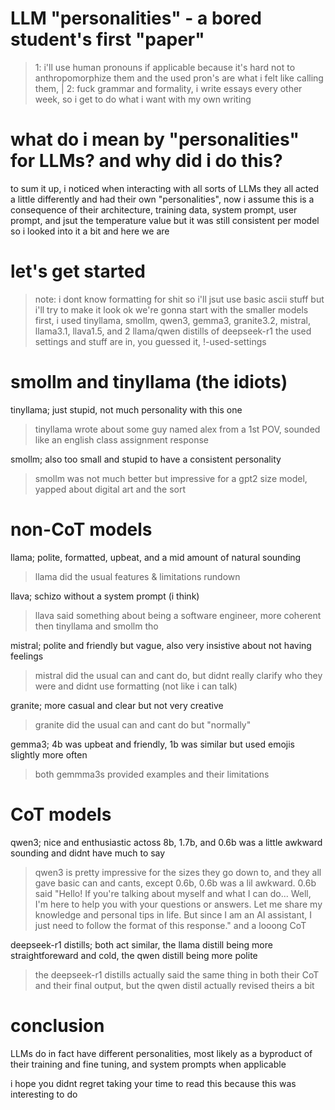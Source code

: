 # LLM "personalities" - a bored student's first "paper"
>1: i'll use human pronouns if applicable because it's hard not to anthropomorphize them and the used pron's are what i felt like calling them, | 2: fuck grammar and formality, i write essays every other week, so i get to do what i want with my own writing


# what do i mean by "personalities" for LLMs? and why did i do this?
to sum it up, i noticed when interacting with all sorts of LLMs they all acted a little differently and had their own "personalities", now i assume this is a consequence of their architecture, training data, system prompt, user prompt, and jsut the temperature value but it was still consistent per model so i looked into it a bit and here we are


# let's get started
>note: i dont know formatting for shit so i'll jsut use basic ascii stuff but i'll try to make it look ok
we're gonna start with the smaller models first, i used tinyllama, smollm, qwen3, gemma3, granite3.2, mistral, llama3.1, llava1.5, and 2 llama/qwen distills of deepseek-r1
the used settings and stuff are in, you guessed it, !-used-settings

# smollm and tinyllama (the idiots)
tinyllama; just stupid, not much personality with this one
>tinyllama wrote about some guy named alex from a 1st POV, sounded like an english class assignment response

smollm; also too small and stupid to have a consistent personality
>smollm was not much better but impressive for a gpt2 size model, yapped about digital art and the sort

# non-CoT models
llama; polite, formatted, upbeat, and a mid amount of natural sounding
>llama did the usual features & limitations rundown

llava; schizo without a system prompt (i think)
>llava said something about being a software engineer, more coherent then tinyllama and smollm tho

mistral; polite and friendly but vague, also very insistive about not having feelings
>mistral did the usual can and cant do, but didnt really clarify who they were and didnt use formatting (not like i can talk)

granite; more casual and clear but not very creative
>granite did the usual can and cant do but "normally"

gemma3; 4b was upbeat and friendly, 1b was similar but used emojis slightly more often
>both gemmma3s provided examples and their limitations

# CoT models
qwen3; nice and enthusiastic actoss 8b, 1.7b, and 0.6b was a little awkward sounding and didnt have much to say
>qwen3 is pretty impressive for the sizes they go down to, and they all gave basic can and cants, except 0.6b, 0.6b was a lil awkward. 0.6b said "Hello! If you're talking about myself and what I can do... Well, I'm here to help you with your questions or answers. Let me share my knowledge and personal tips in life. But since I am an AI assistant, I just need to follow the format of this response." and a looong CoT

deepseek-r1 distills; both act similar, the llama distill being more straightforeward and cold, the qwen distill being more polite
>the deepseek-r1 distills actually said the same thing in both their CoT and their final output, but the qwen distil actually revised theirs a bit

# conclusion
LLMs do in fact have different personalities, most likely as a byproduct of their training and fine tuning, and system prompts when applicable

i hope you didnt regret taking your time to read this because this was interesting to do
